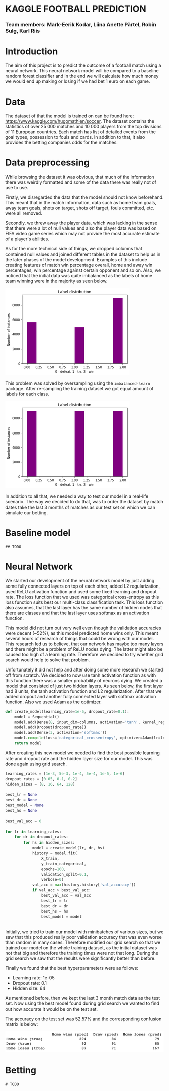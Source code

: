 # KAGGLE FOOTBALL PREDICTION
### Team members: Mark-Eerik Kodar, Liina Anette Pärtel, Robin Sulg, Karl Riis

# Introduction

The aim of this project is to predict the outcome of a football match using a neural network. This neural network model will be compared to a baseline random forest classifier and in the end we will calculate how much money we would end up making or losing if we had bet 1 euro on each game. 

# Data
The dataset of that the model is trained on can be found here: https://www.kaggle.com/hugomathien/soccer. 
The dataset contains the statistics of over 25 000 matches and 10 000 players from the top divisions of 11 European countries. Each match has list of detailed events from the goal types, possession to fouls and cards. In addition to that, it also provides the betting companies odds for the matches. 


# Data preprocessing
While browsing the dataset it was obvious, that much of the information there was weirdly formatted and some of the data there was really not of use to use. 

Firstly, we disregarded the data that the model should not know beforehand. This meant that in the match information, data such as home team goals, away team goals, shots on target, shots off target, fouls committed, etc. were all removed.

Secondly, we threw away the player data, which was lacking in the sense that there were a lot of null values and also the player data was based on FIFA video game series which may not provide the most accurate estimate of a player's abilities. 

As for the more technical side of things, we dropped columns that contained null values and joined different tables in the dataset to help us in the later phases of the model development. Examples of this include creating features of match win percentage overall, home and away win percentages, win percentage against certain opponent and so on. Also, we noticed that the initial data was quite imbalanced as the labels of home team winning were in the majority as seen below. 

<img src='images/imbalanced.png'>

This problem was solved by oversampling using the <code>imbalanced-learn</code> package. After re-sampling the training dataset we got equal amount of labels for each class.

<img src='images/balanced.png'>

In addition to all that, we needed a way to test our model in a real-life scenario. The way we decided to do that, was to order the dataset by match dates take the last 3 months of matches as our test set on which we can simulate our betting. 

# Baseline model

    ## TODO

# Neural Network

We started our development of the neural network model by just adding some fully connected layers on top of each other, added L2 regularization, used ReLU activation function and used some fixed learning and dropout rate. The loss function that we used was categorical cross-entropy as this loss function suits best our multi-class classification task. This loss function also assumes, that the last layer has the same number of hidden nodes that there are classes and that the last layer uses softmax as an activation function.

This model did not turn out very well even though the validation accuracies were decent (~52%), as this model predicted home wins only. This meant several hours of research of things that could be wrong with our model. This research led us to believe, that our network has maybe too many layers and there might be a problem of ReLU nodes dying. The latter might also be caused too high of a learning rate. Therefore we decided to try whether grid search would help to solve that problem. 

Unfortunately it did not help and after doing some more research we started off from scratch. We decided to now use tanh activation function as with this function there was a smaller probability of neurons dying. We created a model that consisted of just two hidden layers. As seen below, the first layer had 8 units, the tanh activation function and L2 regularization. After that we added dropout and another fully connected layer with softmax activation function. Also we used Adam as the optimizer. 

```python
def create_model(learning_rate=1e-5, dropout_rate=0.1):
    model = Sequential() 
    model.add(Dense(8, input_dim=columns, activation='tanh', kernel_regularizer='l2'))
    model.add(Dropout(dropout_rate))
    model.add(Dense(3, activation='softmax'))
    model.compile(loss='categorical_crossentropy', optimizer=Adam(lr=learning_rate), metrics=['accuracy'])
    return model
```

After creating this new model we needed to find the best possible learning rate and dropout rate and the hidden layer size for our model. This was done again using grid search.

```python
learning_rates = [1e-3, 5e-3, 1e-4, 5e-4, 1e-5, 1e-6]
dropout_rates = [0.05, 0.1, 0.2]
hidden_sizes = [8, 16, 64, 128]

best_lr = None
best_dr = None
best_model = None
best_hs = None

best_val_acc = 0

for lr in learning_rates:
    for dr in dropout_rates:
        for hs in hidden_sizes:
            model = create_model(lr, dr, hs)
            history = model.fit(
                X_train,
                y_train_categorical,
                epochs=100,
                validation_split=0.1,
                verbose=0)
            val_acc = max(history.history['val_accuracy'])
            if val_acc > best_val_acc:
                best_val_acc = val_acc
                best_lr = lr
                best_dr = dr
                best_hs = hs
                best_model = model
        
```

Initially, we tried to train our model with minibatches of various sizes, but we saw that this produced really poor validation accuracy that was even worse than random in many cases. Therefore modified our grid search so that we trained our model on the whole training dataset, as the initial dataset was not that big and therefore the training times were not that long. During the grid search we saw that the results were significantly better than before. 

Finally we found that the best hyperparameters were as follows: 
- Learning rate: 1e-05
- Dropout rate: 0.1
- Hidden size: 64

As mentioned before, then we kept the last 3 month match data as the test set. Now using the best model found during grid search we wanted to find out how accurate it would be on the test set. 

The accuracy on the test set was 52.57% and the corresponding confusion matrix is below:

<img src='images/confusion.png'>


# Betting
    # TODO